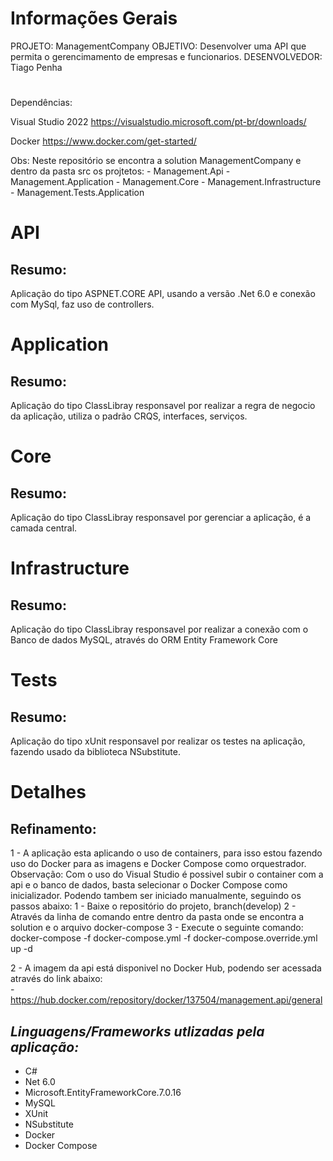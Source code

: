 # Informações Gerais

PROJETO: ManagementCompany
OBJETIVO: Desenvolver uma API que permita o gerencimamento de empresas e funcionarios.
DESENVOLVEDOR: Tiago Penha
# 

Dependências:

Visual Studio 2022
https://visualstudio.microsoft.com/pt-br/downloads/

Docker
https://www.docker.com/get-started/

Obs: Neste repositório se encontra a solution ManagementCompany e dentro da pasta src os projtetos:
    - Management.Api
    - Management.Application
    - Management.Core
    - Management.Infrastructure
    - Management.Tests.Application

# API
## Resumo:
Aplicação do tipo ASPNET.CORE API, usando a versão .Net 6.0 e conexão com MySql, faz uso de controllers.

# Application
## Resumo:
Aplicação do tipo ClassLibray responsavel por realizar a regra de negocio da aplicação, utiliza o padrão CRQS, interfaces, serviços.

# Core
## Resumo:
Aplicação do tipo ClassLibray responsavel por gerenciar a aplicação, é a camada central.

# Infrastructure
## Resumo:
Aplicação do tipo ClassLibray responsavel por realizar a conexão com o Banco de dados MySQL, através do ORM Entity Framework Core

# Tests
## Resumo:
Aplicação do tipo xUnit responsavel por realizar os testes na aplicação, fazendo usado da biblioteca NSubstitute.

# Detalhes
## Refinamento:
 1 - A aplicação esta aplicando o uso de containers, para isso estou fazendo uso do Docker para as imagens e Docker Compose como orquestrador. 
     Observação: Com o uso do Visual Studio é possivel subir o container com a api e o banco de dados, basta selecionar o Docker Compose como inicializador.
      Podendo tambem ser iniciado manualmente, seguindo os passos abaixo:
        1 - Baixe o repositório do projeto, branch(develop)
        2 - Através da linha de comando entre dentro da pasta onde se encontra a solution e o arquivo docker-compose
        3 - Execute o seguinte comando:  docker-compose -f docker-compose.yml -f docker-compose.override.yml up -d
        
 2 - A imagem da api está disponivel no Docker Hub, podendo ser acessada através do link abaixo:    
        -    https://hub.docker.com/repository/docker/137504/management.api/general

## _Linguagens/Frameworks utlizadas pela aplicação:_

- C#
- Net 6.0
- Microsoft.EntityFrameworkCore.7.0.16
- MySQL
- XUnit 
- NSubstitute
- Docker
- Docker Compose
